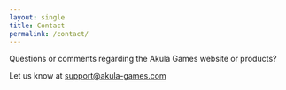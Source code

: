 ```yaml
---
layout: single
title: Contact
permalink: /contact/
---
```


Questions or comments regarding the Akula Games website or products?

Let us know at support@akula-games.com